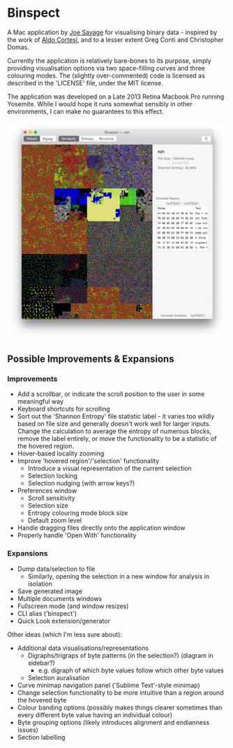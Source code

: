 # Binspect

A Mac application by [Joe Savage](http://www.reinterpretcast.com/) for visualising binary data - inspired by the work of [Aldo Cortesi](http://corte.si/posts/visualisation/binvis/index.html), and to a lesser extent Greg Conti and Christopher Domas.

Currently the application is relatively bare-bones to its purpose, simply providing visualisation options via two space-filling curves and three colouring modes. The (slightly over-commented) code is licensed as described in the 'LICENSE' file, under the MIT license.

The application was developed on a Late 2013 Retina Macbook Pro running Yosemite. While I would hope it runs somewhat sensibly in other environments, I can make no guarantees to this effect.

![Binspect '/bin/ksh' screenshot](./screenshot.png?raw=true)

## Possible Improvements & Expansions
### Improvements
- Add a scrollbar, or indicate the scroll position to the user in some meaningful way
- Keyboard shortcuts for scrolling
- Sort out the 'Shannon Entropy' file statistic label - it varies too wildly based on file size and generally doesn't work well for larger inputs. Change the calculation to average the entropy of numerous blocks, remove the label entirely, or move the functionality to be a statistic of the hovered region.
- Hover-based locality zooming
- Improve 'hovered region'/'selection' functionality
	- Introduce a visual representation of the current selection
	- Selection locking
	- Selection nudging (with arrow keys?)
- Preferences window
	- Scroll sensitivity
	- Selection size
	- Entropy colouring mode block size
	- Default zoom level
- Handle dragging files directly onto the application window
- Properly handle 'Open With' functionality

### Expansions
- Dump data/selection to file
	- Similarly, opening the selection in a new window for analysis in isolation
- Save generated image
- Multiple documents windows
- Fullscreen mode (and window resizes)
- CLI alias ('binspect')
- Quick Look extension/generator

Other ideas (which I'm less sure about):
- Additional data visualisations/representations
	- Digraphs/trigraps of byte patterns (in the selection?) (diagram in sidebar?)
		- e.g. digraph of which byte values follow which other byte values
	- Selection auralisation
- Curve minimap navigation panel ('Sublime Text'-style minimap)
- Change selection functionality to be more intuitive than a region around the hovered byte
- Colour banding options (possibly makes things clearer sometimes than every different byte value having an individual colour)
- Byte grouping options (likely introduces alignment and endianness issues)
- Section labelling
